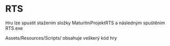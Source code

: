 # RTS
Hru lze spustit stažením složky MaturitniProjektRTS a následným spuštěním RTS.exe


Assets/Resources/Scripts/ obsahuje veškerý kód hry

